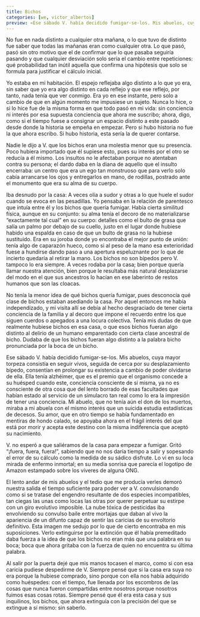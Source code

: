 ```yaml
---
title: Bichos
categories: [we, victor_albertos]
preview: «Ese sábado V. había decidido fumigar-se-los. Mis abuelos, cuya mayor torpeza consistía en seguir vivos, seguida de cerca por su desplazamiento bípedo, consentían en prolongar su existencia a cambio de poder olvidarse de ella. Ella tenía alzhéimer, que es el premio que el organismo concede a su huésped cuando este, conciencia consciente de sí misma, ya no es consciente de otra cosa que del lento borrado de esas facultades que habían estado al servicio de un simulacro tan real como lo era la impresión de tener una conciencia. Mi abuelo, que no tenía aún el don de los muertos, miraba a mi abuela con el mismo interés que un suicida estudia estadísticas de decesos [...]
---
```


No fue en nada distinto a cualquier otra mañana, o lo que tuvo de distinto fue saber que todas las mañanas eran como cualquier otra. Lo que pasó, pasó sin otro motivo que el de confirmar que lo que pasaba seguiría pasando y que cualquier desviación solo sería el cambio entre repeticiones: qué probabilidad tan inútil aquella que confirma una hipótesis que solo se formula para justificar el cálculo inicial.  

Yo estaba en mi habitación. El espejo reflejaba algo distinto a lo que yo era, sin saber que yo era algo distinto en cada reflejo y que ese reflejo, por tanto, nada tenía que ver conmigo. Era yo en ese instante, pero solo a cambio de que en algún momento me impusiese un sujeto. Nunca lo hice, o si lo hice fue de la misma forma en que todo pasó en mi vida: sin conciencia ni interés por esa supuesta conciencia que ahora me suscribo; ahora, digo, como si el tiempo fuese a consignar un espacio distinto a este pasado desde donde la historia se empeña en empezar. Pero si hubo historia no fue la que ahora escribo. Si hubo historia, esta sería la de querer contarse.

Nadie le dijo a V. que los bichos eran una molestia menor que su presencia. Poco hubiera importado que él supiese esto, pues su interés por el otro se reducía a él mismo. Los insultos no le afectaban porque no atentaban contra su persona; el dardo daba en la diana de aquello que el insulto encerraba: un centro que era un ego tan monstruoso que para verlo solo cabía arrancarse los ojos y entregarlos en mano, de rodillas, postrado ante el monumento que era su alma de su cuerpo.

Iba desnudo por la casa: A veces olía a sudor y otras a lo que huele el sudor cuando se evoca en las pesadillas. Yo pensaba en la relación de parentesco que intuía entre él y los bichos que quería fumigar. Había cierta similitud física, aunque en su conjunto: su alma tenía el decoro de no materializarse “exactamente tal cual” en su cuerpo: detalles como el bulto de grasa que salía un palmo por debajo de su cuello, justo en el lugar donde hubiese habido una espalda en caso de que un bulto de grasa no la hubiese sustituido. Era en su joroba donde yo encontraba el mejor punto de unión: tenía algo de caparazón hueco, como si al peso de la mano esa exterioridad fuese a hundirse dando paso a una apertura espeluznante por lo que de incierto quedaría al retirar la mano. Los bichos no son bípedos pero V. tampoco lo era siempre. A veces rodaba por la casa; bien porque quería llamar nuestra atención, bien porque le resultaba más natural desplazarse del modo en el que sus ancestros lo hacían en ese laberinto de restos humanos que son las cloacas.

No tenía la menor idea de qué bichos quería fumigar, pues desconocía qué clase de bichos estaban asediando la casa. Por aquel entonces me había independizado, y mi visita allí se debía al hecho desgraciado de tener cierta conciencia de la familia y al decoro que impone el recuerdo entre los que siguen cuerdos o apegados a una locura colectiva. Tenía mis dudas de que realmente hubiese bichos en esa casa, o que esos bichos fueran algo distinto al delirio de un humano emparentado con cierta clase ancestral de bicho. Dudaba de que los bichos fueran algo distinto a la palabra bicho pronunciada por la boca de un bicho.

Ese sábado V. había decidido fumigar-se-los. Mis abuelos, cuya mayor torpeza consistía en seguir vivos, seguida de cerca por su desplazamiento bípedo, consentían en prolongar su existencia a cambio de poder olvidarse de ella. Ella tenía alzhéimer, que es el premio que el organismo concede a su huésped cuando este, conciencia consciente de sí misma, ya no es consciente de otra cosa que del lento borrado de esas facultades que habían estado al servicio de un simulacro tan real como lo era la impresión de tener una conciencia. Mi abuelo, que no tenía aún el don de los muertos, miraba a mi abuela con el mismo interés que un suicida estudia estadísticas de decesos. Su amor, que en otro tiempo se había fundamentado en mentiras de hondo calado, se apoyaba ahora en el frágil interés del que está por morir y acepta este destino con la misma indiferencia que aceptó su nacimiento.  

V. no esperó a que saliéramos de la casa para empezar a fumigar. Gritó “¡fuera, fuera, fuera!”, sabiendo que no nos daría tiempo a salir y sopesando el error de su cálculo como la medida de su sádico disfrute. Lo vi en su loca mirada de enfermo inmortal; en su media sonrisa que parecía el logotipo de Amazon estampado sobre los víveres de alguna ONG.

El lento andar de mis abuelos y el tedio que me producía verles demoró nuestra salida el tiempo suficiente para poder ver a V. convulsionando como si se tratase del engendro resultante de dos especies incompatibles, tan ciegas las unas como locas las otras por querer perpetuar su estirpe con un giro evolutivo imposible. La nube tóxica de pesticidas iba envolviendo su convulso baile entre mortajas que daban al vivo la apariencia de un difunto capaz de sentir las caricias de su envoltorio definitivo. Esta imagen me sedujo por lo que de cierto encontraba en mis suposiciones. Verlo extinguirse por la extinción que él había premeditado daba fuerza a la idea de que los bichos no eran más que una palabra en su boca; boca que ahora gritaba con la fuerza de quien no encuentra su última palabra.

Al salir por la puerta dejé que mis manos tocasen el marco, como si con esa caricia pudiese despedirme de V. Siempre pensé que si la casa era suya no era porque la hubiese comprado, sino porque con ella nos había adquirido como huéspedes: con el tiempo, fue llenada por los escombros de las cosas que nunca fueron compartidas entre nosotros porque nosotros fuimos esas cosas rotas. Siempre pensé que él era esta casa y sus inquilinos, los bichos, que ahora extinguía con la precisión del que se extingue a sí mismo: sin saberlo.